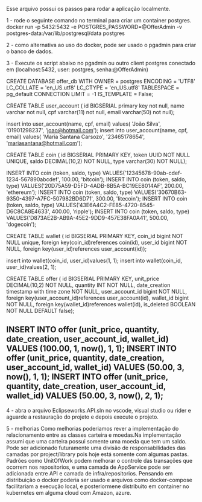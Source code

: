 Esse arquivo possui os passos para rodar a aplicação localmente.

1 - rode o seguinte comando no terminal para criar um container postgres.
docker run -p 5432:5432 -e POSTGRES_PASSWORD=@OfferAdmin -v postgres-data:/var/lib/postgresql/data postgres

2 - como alternativa ao uso do docker, pode ser usado o pgadmin para criar o banco de dados.

3 - Execute os script abaixo no pgadmin ou outro client postgres conectado em (localhost:5432, user: postgres, senha:@OfferAdmin)

CREATE DATABASE offer_db
    WITH
    OWNER = postgres
    ENCODING = 'UTF8'
    LC_COLLATE = 'en_US.utf8'
    LC_CTYPE = 'en_US.utf8'
    TABLESPACE = pg_default
    CONNECTION LIMIT = -1
    IS_TEMPLATE = False;

CREATE TABLE user_account (
id BIGSERIAL primary key not null,
name varchar not null,
cpf varchar(11) not null,
email varchar(50) not null);

insert into user_account(name, cpf, email)
values( 'João Silva', '01901298237', 'joao@hotmail.com');
insert into user_account(name, cpf, email)
values( 'Maria Santana Carsozo', '23465178654', 'mariasantana@hotmail.com');

CREATE TABLE coin (
  id BIGSERIAL PRIMARY KEY,
  token UUID NOT NULL UNIQUE,
  saldo DECIMAL(10,2) NOT NULL,
  type varchar(30) NOT NULL);

INSERT INTO coin (token, saldo, type) VALUES('12345678-90ab-cdef-1234-567890abcdef', 100.00, 'bitcoin');
INSERT INTO coin (token, saldo, type) VALUES('20D75A59-D5FD-4ADB-8B5A-BC19EE8014AF', 200.00, 'ethereum');
INSERT INTO coin (token, saldo, type) VALUES('30670B63-9350-4397-A7FC-507982BD6D71', 300.00, 'litecoin');
INSERT INTO coin (token, saldo, type) VALUES('43E6A4C2-FE85-4720-8545-D6C8CA8E4633', 400.00, 'ripple');
INSERT INTO coin (token, saldo, type) VALUES('D873AE2B-AB9A-45E2-9DD9-457E38FA0A41', 500.00, 'dogecoin');

CREATE TABLE wallet (
  id BIGSERIAL PRIMARY KEY,
  coin_id bigint NOT NULL unique,
  foreign key(coin_id)references coin(id),
  user_id bigint NOT NULL,
  foreign key(user_id)references user_account(id));

insert into wallet(coin_id, user_id)values(1, 1);
insert into wallet(coin_id, user_id)values(2, 1);

CREATE TABLE offer (
  id BIGSERIAL PRIMARY KEY,
  unit_price DECIMAL(10,2) NOT NULL,
  quantity INT NOT NULL,
  date_creation timestamp with time zone NOT NULL,
  user_account_id bigint NOT NULL,
  foreign key(user_account_id)references user_account(id),
  wallet_id bigint NOT NULL,
  foreign key(wallet_id)references wallet(id),
  is_deleted BOOLEAN NOT NULL DEFAULT false);

INSERT INTO offer (unit_price, quantity, date_creation, user_account_id, wallet_id) VALUES
(100.00, 1, now(), 1, 1);
INSERT INTO offer (unit_price, quantity, date_creation, user_account_id, wallet_id) VALUES
(50.00, 3, now(), 1, 1);
INSERT INTO offer (unit_price, quantity, date_creation, user_account_id, wallet_id) VALUES
(50.00, 3, now(), 2, 1);
--------------------------------------------------------------------------------------------------------------

4 - abra o arquivo Eclipseworks.API.sln no vscode, visual studio ou rider e aguarde a restauração do projeto e depois execute o projeto.




5 - melhorias
Como melhorias poderiamos rever a implementação do relacionamento entre as classes carteira e moedas.Na implementação assumi que uma carteira possui somente uma moeda que tem um saldo. 
Pode ser adicionado futuramente uma divisão de responsabilidades das camadas por project/library pois hoje está somente com algumas pastas. Padrões como UnitOfWork podem melhorar o controle das transações que ocorrem nos repositorios, e uma camada de AppService pode ser adicionada entre API e camada de infra/repositorios.
Pensando em distribuição o docker poderia ser usado e arquivos como docker-compose facilitariam a execução local, e posteriormene distribuito em container no kubernetes em alguma cloud com Amazon, azure.




